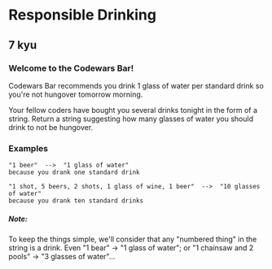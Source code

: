 # Responsible Drinking
## 7 kyu

### Welcome to the Codewars Bar!

Codewars Bar recommends you drink 1 glass of water per standard drink so you're not hungover tomorrow morning.

Your fellow coders have bought you several drinks tonight in the form of a string. Return a string suggesting how many glasses of water you should drink to not be hungover.

### Examples
```
"1 beer"  -->  "1 glass of water"
because you drank one standard drink

"1 shot, 5 beers, 2 shots, 1 glass of wine, 1 beer"  -->  "10 glasses of water"
because you drank ten standard drinks
```

##### Note:

To keep the things simple, we'll consider that any "numbered thing" in the string is a drink. Even "1 bear" -> "1 glass of water"; or "1 chainsaw and 2 pools" -> "3 glasses of water"...
